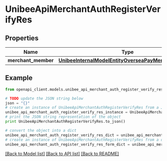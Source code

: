 # UnibeeApiMerchantAuthRegisterVerifyRes


## Properties

Name | Type | Description | Notes
------------ | ------------- | ------------- | -------------
**merchant_member** | [**UnibeeInternalModelEntityOverseaPayMerchantMember**](UnibeeInternalModelEntityOverseaPayMerchantMember.md) |  | [optional] 

## Example

```python
from openapi_client.models.unibee_api_merchant_auth_register_verify_res import UnibeeApiMerchantAuthRegisterVerifyRes

# TODO update the JSON string below
json = "{}"
# create an instance of UnibeeApiMerchantAuthRegisterVerifyRes from a JSON string
unibee_api_merchant_auth_register_verify_res_instance = UnibeeApiMerchantAuthRegisterVerifyRes.from_json(json)
# print the JSON string representation of the object
print UnibeeApiMerchantAuthRegisterVerifyRes.to_json()

# convert the object into a dict
unibee_api_merchant_auth_register_verify_res_dict = unibee_api_merchant_auth_register_verify_res_instance.to_dict()
# create an instance of UnibeeApiMerchantAuthRegisterVerifyRes from a dict
unibee_api_merchant_auth_register_verify_res_form_dict = unibee_api_merchant_auth_register_verify_res.from_dict(unibee_api_merchant_auth_register_verify_res_dict)
```
[[Back to Model list]](../README.md#documentation-for-models) [[Back to API list]](../README.md#documentation-for-api-endpoints) [[Back to README]](../README.md)


